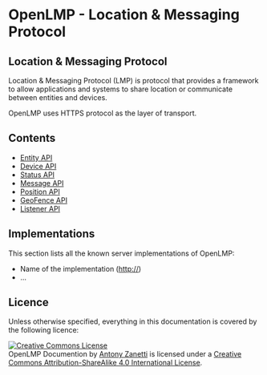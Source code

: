 # OpenLMP - Location & Messaging Protocol

## Location & Messaging Protocol

Location & Messaging Protocol (LMP) is protocol that provides a framework to allow applications and systems to share location or communicate between entities and devices.

OpenLMP uses HTTPS protocol as the layer of transport.

## Contents

* [Entity API](entity.md)
* [Device API](device.md)
* [Status API](status.md)
* [Message API](message.md)
* [Position API](position.md)
* [GeoFence API](geofence.md)
* [Listener API](listener.md)

## Implementations

This section lists all the known server implementations of OpenLMP:

* Name of the implementation (<http://>)
* ...

## Licence

Unless otherwise specified, everything in this documentation is covered by the following licence:

<a rel="license" href="http://creativecommons.org/licenses/by-sa/4.0/"><img alt="Creative Commons License" style="border-width:0" src="https://i.creativecommons.org/l/by-sa/4.0/80x15.png" /></a><br /><span xmlns:dct="http://purl.org/dc/terms/" property="dct:title">OpenLMP Documention</span> by <a xmlns:cc="http://creativecommons.org/ns#" href="http://github.com/azanetti" property="cc:attributionName" rel="cc:attributionURL">Antony Zanetti</a> is licensed under a <a rel="license" href="http://creativecommons.org/licenses/by-sa/4.0/">Creative Commons Attribution-ShareAlike 4.0 International License</a>.
